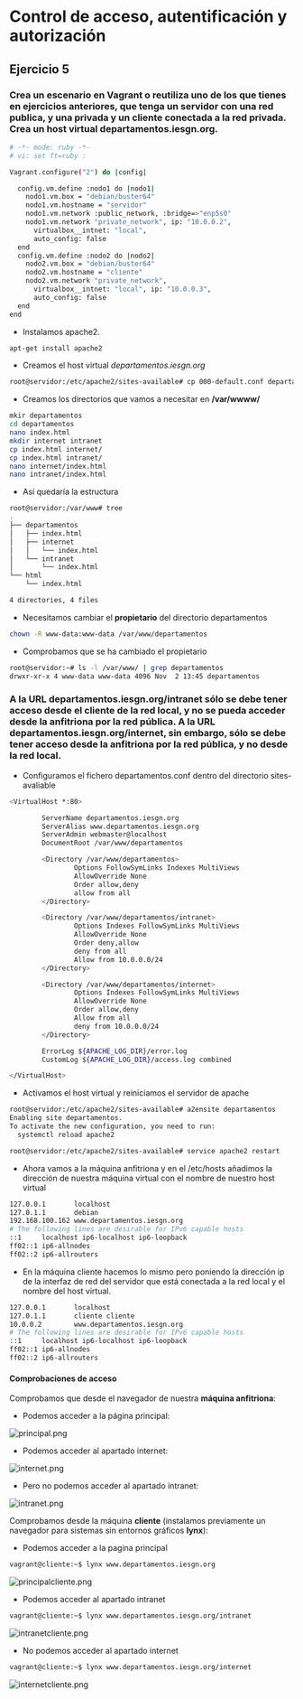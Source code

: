 # Control de acceso, autentificación y autorización

## Ejercicio 5

### Crea un escenario en Vagrant o reutiliza uno de los que tienes en ejercicios anteriores, que tenga un servidor con una red publica, y una privada y un cliente conectada a la red privada. Crea un host virtual departamentos.iesgn.org.

```sh
# -*- mode: ruby -*-
# vi: set ft=ruby :

Vagrant.configure("2") do |config|

  config.vm.define :nodo1 do |nodo1|
    nodo1.vm.box = "debian/buster64"
    nodo1.vm.hostname = "servidor"
    nodo1.vm.network :public_network, :bridge=>"enp5s0"
    nodo1.vm.network "private_network", ip: "10.0.0.2",
      virtualbox__intnet: "local",
      auto_config: false
  end
  config.vm.define :nodo2 do |nodo2|
    nodo2.vm.box = "debian/buster64"
    nodo2.vm.hostname = "cliente"
    nodo2.vm.network "private_network",
      virtualbox__intnet: "local", ip: "10.0.0.3",
      auto_config: false
  end
end
```

* Instalamos apache2.

```sh
apt-get install apache2
```

* Creamos el host virtual *departamentos.iesgn.org*

```sh
root@servidor:/etc/apache2/sites-available# cp 000-default.conf departamentos.conf

```

* Creamos los directorios que vamos a necesitar en **/var/wwww/**

```sh
mkir departamentos
cd departamentos
nano index.html
mkdir internet intranet
cp index.html internet/
cp index.html intranet/
nano internet/index.html 
nano intranet/index.html 
```

* Así quedaría la estructura

```sh
root@servidor:/var/www# tree
.
├── departamentos
│   ├── index.html
│   ├── internet
│   │   └── index.html
│   └── intranet
│       └── index.html
└── html
    └── index.html

4 directories, 4 files
```

* Necesitamos cambiar el **propietario** del directorio departamentos

```sh
chown -R www-data:www-data /var/www/departamentos
```

* Comprobamos que se ha cambiado el propietario 

```sh
root@servidor:~# ls -l /var/www/ | grep departamentos
drwxr-xr-x 4 www-data www-data 4096 Nov  2 13:45 departamentos

```

### A la URL departamentos.iesgn.org/intranet sólo se debe tener acceso desde el cliente de la red local, y no se pueda acceder desde la anfitriona por la red pública. A la URL departamentos.iesgn.org/internet, sin embargo, sólo se debe tener acceso desde la anfitriona por la red pública, y no desde la red local.

* Configuramos el fichero departamentos.conf dentro del directorio sites-avaliable

```sh
<VirtualHost *:80>

        ServerName departamentos.iesgn.org
        ServerAlias www.departamentos.iesgn.org
        ServerAdmin webmaster@localhost
        DocumentRoot /var/www/departamentos

        <Directory /var/www/departamentos>
                Options FollowSymLinks Indexes MultiViews
                AllowOverride None
                Order allow,deny
                allow from all
        </Directory>

        <Directory /var/www/departamentos/intranet>
                Options Indexes FollowSymLinks MultiViews
                AllowOverride None
                Order deny,allow
                deny from all  
                Allow from 10.0.0.0/24
        </Directory>

        <Directory /var/www/departamentos/internet>
                Options Indexes FollowSymLinks MultiViews
                AllowOverride None
                Order allow,deny
                Allow from all
                deny from 10.0.0.0/24
        </Directory>

        ErrorLog ${APACHE_LOG_DIR}/error.log
        CustomLog ${APACHE_LOG_DIR}/access.log combined

</VirtualHost>

```

* Activamos el host virtual y reiniciamos el servidor de apache

```sh
root@servidor:/etc/apache2/sites-available# a2ensite departamentos
Enabling site departamentos.
To activate the new configuration, you need to run:
  systemctl reload apache2

root@servidor:/etc/apache2/sites-available# service apache2 restart

```

* Ahora vamos a la máquina anfitriona y en el /etc/hosts añadimos la dirección de nuestra máquina virtual con el nombre de nuestro host virtual

```sh
127.0.0.1       localhost
127.0.1.1       debian
192.168.100.162 www.departamentos.iesgn.org
# The following lines are desirable for IPv6 capable hosts
::1     localhost ip6-localhost ip6-loopback
ff02::1 ip6-allnodes
ff02::2 ip6-allrouters

```

* En la máquina cliente hacemos lo mismo pero poniendo la dirección ip de la interfaz de red  del servidor que está conectada a la red local y el nombre del host virtual. 

```sh
127.0.0.1       localhost
127.0.1.1       cliente cliente
10.0.0.2        www.departamentos.iesgn.org
# The following lines are desirable for IPv6 capable hosts
::1     localhost ip6-localhost ip6-loopback
ff02::1 ip6-allnodes
ff02::2 ip6-allrouters

```
#### Comprobaciones de acceso

Comprobamos que desde el navegador de nuestra **máquina anfitriona**:

* Podemos acceder a la página principal:

![principal.png](https://github.com/CeliaGMqrz/virtualhosting_apache/blob/main/capturas/principal.png)

* Podemos acceder al apartado internet:

![internet.png](https://github.com/CeliaGMqrz/virtualhosting_apache/blob/main/capturas/internet.png)

* Pero no podemos acceder al apartado intranet:

![intranet.png](https://github.com/CeliaGMqrz/virtualhosting_apache/blob/main/capturas/intranet.png)

Comprobamos desde la máquina **cliente** (instalamos previamente un navegador para sistemas sin entornos gráficos **lynx**):

* Podemos acceder a la pagina principal

```sh
vagrant@cliente:~$ lynx www.departamentos.iesgn.org
```

![principalcliente.png](https://github.com/CeliaGMqrz/virtualhosting_apache/blob/main/capturas/principalcliente.png)

* Podemos acceder al apartado intranet

```sh
vagrant@cliente:~$ lynx www.departamentos.iesgn.org/intranet
```

![intranetcliente.png](https://github.com/CeliaGMqrz/virtualhosting_apache/blob/main/capturas/intranetcliente.png)

* No podemos acceder al apartado internet

```sh
vagrant@cliente:~$ lynx www.departamentos.iesgn.org/internet
```

![internetcliente.png](https://github.com/CeliaGMqrz/virtualhosting_apache/blob/main/capturas/internetcliente.png)